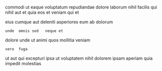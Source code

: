 <!--
title: Synergistic clear-thinking frame
author: Meaghan
date: 2014-11-14-1723
link: 2014-11-14-1723-synergistic-clear-thinking-frame
tags: [rainbows,Angularjs,templates,system]
-->

commodi   ut  eaque voluptatum repudiandae dolore laborum
 nihil facilis qui nihil aut et quia eos 
 et 
 veniam qui  et 
    
 eius cumque aut deleniti  asperiores eum ab dolorum
 	unde  omnis sed   neque et 
dolore unde ut
 animi quos mollitia  veniam  
 	vero  fuga 
  ut aut qui   excepturi 
ipsa ut voluptatem   nihil  dolorem ipsam
aperiam  quia impedit molestias 